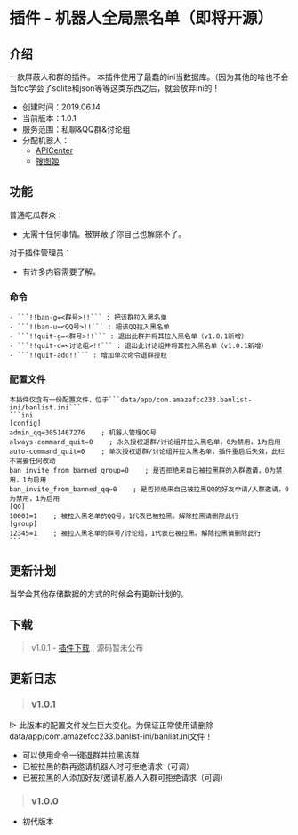 # 插件 - 机器人全局黑名单（即将开源）

## 介绍

一款屏蔽人和群的插件。
本插件使用了最蠢的ini当数据库。（因为其他的啥也不会
当fcc学会了sqlite和json等等这类东西之后，就会放弃ini的！

 - 创建时间：2019.06.14
 - 当前版本：1.0.1
 - 服务范围：私聊&QQ群&讨论组
 - 分配机器人：
   - [APICenter](api_main.md)
   - [搜图姬](picfinder.md)
 
## 功能

普通吃瓜群众：
  - 无需干任何事情。被屏蔽了你自己也解除不了。

对于插件管理员：
  - 有许多内容需要了解。
  
  ### 命令
    - ```!!ban-g=<群号>!!``` : 把该群拉入黑名单
	- ```!!ban-u=<QQ号>!!``` : 把该QQ拉入黑名单
	- ```!!quit-g=<群号>!!``` : 退出此群并将其拉入黑名单（v1.0.1新增）
	- ```!!quit-d=<讨论组>!!``` : 退出此讨论组并将其拉入黑名单（v1.0.1新增）
	- ```!!quit-add!!``` : 增加单次命令退群授权
	
  ### 配置文件
    本插件仅含有一份配置文件，位于```data/app/com.amazefcc233.banlist-ini/banlist.ini```
	```ini
    [config]
    admin_qq=3051467276    ; 机器人管理QQ号
    always-command_quit=0    ; 永久授权退群/讨论组并拉入黑名单，0为禁用，1为启用
    auto-command_quit=0    ; 单次授权退群/讨论组并拉入黑名单，插件重启后失效，此栏不需要任何改动
    ban_invite_from_banned_group=0    ; 是否拒绝来自已被拉黑群的入群邀请，0为禁用，1为启用
    ban_invite_from_banned_qq=0    ; 是否拒绝来自已被拉黑QQ的好友申请/入群邀请，0为禁用，1为启用
    [QQ]
    10001=1    ; 被拉入黑名单的QQ号，1代表已被拉黑。解除拉黑请删除此行
    [group]
    12345=1    ; 被拉入黑名单的群号/讨论组，1代表已被拉黑。解除拉黑请删除此行
	```
  
## 更新计划

  当学会其他存储数据的方式的时候会有更新计划的。
  
## 下载

  > v1.0.1 - [插件下载](https://ro.amazefcc233.com/dl/plugins/banlist-ini/1.0.1/com.amazefcc233.banlist-ini.cpk) | 源码暂未公布
 
## 更新日志
  
  > ### v1.0.1
  
  !> 此版本的配置文件发生巨大变化。为保证正常使用请删除data/app/com.amazefcc233.banlist-ini/banliat.ini文件！  
  
  
  - 可以使用命令一键退群并拉黑该群
  - 已被拉黑的群再邀请机器人时可拒绝请求（可调）
  - 已被拉黑的人添加好友/邀请机器人入群可拒绝请求（可调）
  
  
  > ### v1.0.0
  
  - 初代版本
  
